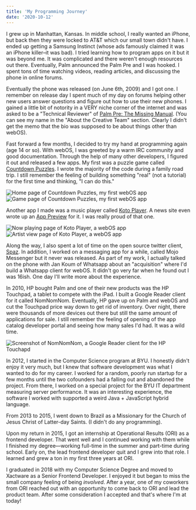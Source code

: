 ```yaml
---
title: 'My Programming Journey'
date: '2020-10-12'
---
```


I grew up in Manhattan, Kansas. In middle school, I really wanted an iPhone, but
back then they were locked to AT&T which our small town didn't have. I ended up
getting a Samsung Instinct (whose ads famously claimed it was an iPhone killer–it was bad).
I tried learning how to program apps on it but it was
beyond me. It was complicated and there weren't enough resources out there.
Eventually, Palm announced the Palm Pre and I was hooked. I spent tons of time
watching videos, reading articles, and discussing the phone in online forums.

Eventually the phone was released (on June 6th, 2009) and I got one. I remember
on release day I spent much of my day on forums helping other new users answer
questions and figure out how to use their new phones. I gained a little bit of
notority in a VERY niche corner of the internet and was asked to be a "Technical
Reviewer" of [Palm Pre: The Missing Manual](https://www.amazon.com/Palm-Pre-Missing-Ed-Baig/dp/0596803702). (You can see my name in the "About the Creative Team" section. Clearly I didn't get the memo that the bio was supposed to be about things other than webOS).

Fast forward a few months, I decided to try my hand at programming again (age 14 or so). With
webOS, I was greeted by a warm IRC community and good documentation. Through the
help of many other developers, I figured it out and released a few apps. My
first was a puzzle game called [Countdown Puzzles](https://www.webosnation.com/countdown-puzzles).
I wrote the majority of the code during a family road trip. I still remember the
feeling of building something "real" (not a tutorial) for the first time and
thinking, "I can do this."

<div class="img-row">
<img
    src="/images/my-programming-journey/countdownpuzzles_home.png"
    alt="Home page of Countdown Puzzles, my first webOS app"
/>
<img
    src="/images/my-programming-journey/countdownpuzzles_game.png"
    alt="Game page of Countdown Puzzles, my first webOS app"
/>
</div>

Another app I made was a music player called [Koto Player](https://www.webosnation.com/koto-player-229). A news site even wrote up an [App Preview](https://www.webosnation.com/app-preview-koto-player) for it. I was really proud of that one.

<div class="img-row">
<img
    src="/images/my-programming-journey/kotoplayer_nowplaying.png"
    alt="Now playing page of Koto Player, a webOS app"
/>
<img
    src="/images/my-programming-journey/kotoplayer_artistview.png"
    alt="Artist view page of Koto Player, a webOS app"
/>
</div>

Along the way, I also spent a lot of time on the open source twitter client,
[Spaz](https://github.com/spazproject). In addition, I worked on a messaging app
for a while, called Mojo Messenger but it never was released. As part of my work,
I actually talked on the phone with Jan Koum of Whatsapp about an "acquisition"
where I'd build a Whatsapp client for webOS. It didn't go very far when he found
out I was 16ish. One day I'll write more about the experience.

In 2010, HP bought Palm and one of their new products was the HP Touchpad, a
tablet to compete with the iPad. I built a Google Reader client for it called
NomNomNom. Eventually, HP gave up on Palm and webOS and cut the Touchpad price
way down to get rid of inventory. Over night, there were thousands of more
devices out there but still the same amount of applications for sale. I still
remember the feeling of opening of the app catalog developer portal and seeing
how many sales I'd had. It was a wild time.

<img
    src="/images/my-programming-journey/nomnomnom.png"
    alt="Screenshot of NomNomNom, a Google Reader client for the HP Touchapd"
/>

In 2012, I started in the Computer Science program at BYU. I honestly didn't
enjoy it very much, but I knew that software development was what I wanted to do
for my career. I worked for a random, poorly run startup for a few months until
the two cofounders had a falling out and abandoned the project. From there, I
worked on a special project for the BYU IT department measuring server
performance. It was an interesting experience, the software I worked with
supported a weird Java + JavaScript hybrid language.

From 2013 to 2015, I went down to Brazil as a Missionary for the Church of Jesus
Christ of Latter-day Saints. (I didn't do any programming).

Upon my return in 2015, I got an internship at Operational Results (ORI) as a
frontend developer. That went well and I continued working with them while
I finished my degree––working full-time in the summer and part-time during
school. Early on, the lead frontend developer quit and I grew into that role.
I learned and grew a ton in my first three years at ORI.

I graduated in 2018 with my Computer Science Degree and moved to Xactware as a
Senior Frontend Developer. I enjoyed it but began to miss the small company feeling
of being _involved_. After a year, one of my coworkers from ORI reached out with an
opportunity to come back to ORI and lead the product team. After some consideration I
accepted and that's where I'm at today!
